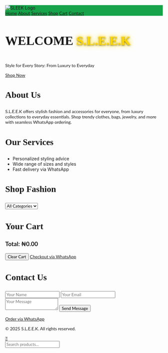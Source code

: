 <!DOCTYPE html>
<html lang="en">
<head>
  <meta charset="UTF-8" />
  <meta name="viewport" content="width=device-width, initial-scale=1.0" />
  <title>S.L.E.E.K</title>
  <meta name="description" content="Shop fashion and accessories at S.L.E.E.K. Discover clothes, bags, and jewelry for all styles with fast WhatsApp delivery.">
  <link href="https://cdn.jsdelivr.net/npm/tailwindcss@2.2.19/dist/tailwind.min.css" rel="stylesheet">
  <link href="https://unpkg.com/aos@2.3.4/dist/aos.css" rel="stylesheet">
  <link href="https://fonts.googleapis.com/css2?family=Playfair+Display:wght@700&family=Lato:wght@400;700&display=swap" rel="stylesheet">
  <style>
    html {
      scroll-behavior: smooth;
    }
    .sticky-nav {
      position: sticky;
      top: 0;
      z-index: 50;
      background: #16a34a; /* Tailwind bg-green-600 */
    }
    .product-card:hover img {
      transform: scale(1.05);
      transition: transform 0.3s ease;
      animation: sparkle-hover 1.5s infinite;
    }
    .pagination-btn:hover {
      background-color: #e5e7eb;
      transition: background-color 0.3s ease;
    }
    h2, h3, h4 {
      font-family: 'Playfair Display', serif;
      font-weight: 700;
    }
    p, .product-card p, input, select, textarea, a, button {
      font-family: 'Lato', sans-serif;
      font-weight: 400;
    }
    h2 {
      font-size: 2.5rem;
    }
    h3 {
      font-size: 1.75rem;
    }
    h4 {
      font-size: 1.25rem;
    }
    .hero-title {
      position: relative;
      display: inline-block;
    }
    .hero-title::after {
      content: '✨';
      position: absolute;
      top: -10px;
      right: -20px;
      font-size: 1.5rem;
      animation: sparkle 2s infinite;
    }
    .shop-now-btn:hover {
      animation: bounce 0.5s ease;
    }
    .glowing-3d-text {
      color: #FFD700; /* Gold */
      text-shadow: 
        0 2px 4px rgba(0, 0, 0, 0.5), /* Base shadow for depth */
        0 0 10px #FFD700, /* Inner glow */
        0 0 20px #FFD700, /* Mid glow */
        0 0 30px #FFFFFF, /* Outer white glow */
        0 4px 8px rgba(255, 255, 255, 0.3); /* Bottom light for 3D */
      transform: perspective(500px) translateZ(20px); /* 3D perspective */
      transition: transform 0.3s ease;
      animation: glow-3d 2s ease-in-out infinite;
    }
    .glowing-3d-text:hover {
      transform: perspective(500px) translateZ(30px) rotateX(5deg); /* 3D hover effect */
    }
    @keyframes glow-3d {
      0% { 
        text-shadow: 
          0 2px 4px rgba(0, 0, 0, 0.5),
          0 0 10px #FFD700,
          0 0 20px #FFD700,
          0 0 30px #FFFFFF,
          0 4px 8px rgba(255, 255, 255, 0.3);
      }
      50% { 
        text-shadow: 
          0 2px 6px rgba(0, 0, 0, 0.7),
          0 0 15px #FFD700,
          0 0 30px #FFD700,
          0 0 50px #FFFFFF,
          0 6px 12px rgba(255, 255, 255, 0.5);
      }
      100% { 
        text-shadow: 
          0 2px 4px rgba(0, 0, 0, 0.5),
          0 0 10px #FFD700,
          0 0 20px #FFD700,
          0 0 30px #FFFFFF,
          0 4px 8px rgba(255, 255, 255, 0.3);
      }
    }
    @keyframes sparkle {
      0% { opacity: 0; transform: scale(0); }
      50% { opacity: 1; transform: scale(1); }
      100% { opacity: 0; transform: scale(0); }
    }
    @keyframes sparkle-hover {
      0% { box-shadow: 0 0 5px rgba(255, 215, 0, 0.5); }
      50% { box-shadow: 0 0 15px rgba(255, 215, 0, 0.8); }
      100% { box-shadow: 0 0 5px rgba(255, 215, 0, 0.5); }
    }
    @keyframes bounce {
      0%, 100% { transform: translateY(0); }
      50% { transform: translateY(-5px); }
    }
    .cart-item {
      display: flex;
      justify-content: space-between;
      align-items: center;
      padding: 1rem;
      border-bottom: 1px solid #e5e7eb;
    }
    .cart-total {
      font-weight: 700;
      font-size: 1.2rem;
    }
    .pagination-container {
      display: flex;
      justify-content: center;
      align-items: center;
      gap-x-1; /* Fixed: Replaced incorrect space-x-1 */
    }
    .pagination-btn:disabled {
      opacity: 0.5;
      cursor: not-allowed;
    }
    @media (max-width: 640px) {
      .glowing-3d-text {
        font-size: 2.5rem; /* Smaller on mobile */
        transform: perspective(500px) translateZ(10px); /* Reduced depth */
      }
      .glowing-3d-text:hover {
        transform: perspective(500px) translateZ(15px) rotateX(5deg);
      }
    }
  </style>
</head>
<body class="bg-white text-gray-800">

  <!-- Sticky Navbar -->
  <nav class="sticky-nav shadow-md py-4 px-6 flex justify-between items-center">
    <img src="sleek-logo.png" alt="SLEEK Logo" class="h-10">
    <div class="space-x-4 text-sm">
      <a href="#home" class="text-white hover:text-gray-200">Home</a>
      <a href="#about" class="text-white hover:text-gray-200">About</a>
      <a href="#services" class="text-white hover:text-gray-200">Services</a>
      <a href="#shop" class="text-white hover:text-gray-200">Shop</a>
      <a href="#cart" class="text-white hover:text-gray-200">Cart</a>
      <a href="#contact" class="text-white hover:text-gray-200">Contact</a>
    </div>
  </nav>

  <!-- Hero Section -->
  <section id="home" class="h-screen flex items-center justify-center bg-green-100" data-aos="fade-up">
    <div class="text-center px-4">
      <h2 class="text-4xl font-bold mb-4 text-green-700 hero-title">
        <span class="text-2xl">WELCOME</span>
        <span class="text-6xl glowing-3d-text"> S.L.E.E.K</span>
      </h2>
      <p class="text-lg mb-6">Style for Every Story: From Luxury to Everyday</p>
      <a href="#shop" class="bg-green-600 text-white px-6 py-3 rounded-full shop-now-btn">Shop Now</a>
    </div>
  </section>

  <!-- About Section -->
  <section id="about" class="py-16 px-6 bg-white" data-aos="fade-up">
    <h3 class="text-2xl font-semibold mb-4">About Us</h3>
    <p>S.L.E.E.K offers stylish fashion and accessories for everyone, from luxury collections to everyday essentials. Shop trendy clothes, bags, jewelry, and more with seamless WhatsApp ordering.</p>
  </section>

  <!-- Services Section -->
  <section id="services" class="py-16 px-6 bg-green-50" data-aos="fade-up">
    <h3 class="text-2xl font-semibold mb-6">Our Services</h3>
    <ul class="list-disc list-inside space-y-2">
      <li>Personalized styling advice</li>
      <li>Wide range of sizes and styles</li>
      <li>Fast delivery via WhatsApp</li>
    </ul>
  </section>

  <!-- Shop Section -->
  <section id="shop" class="py-16 px-6 bg-white" data-aos="fade-up">
    <h3 class="text-2xl font-semibold mb-6">Shop Fashion</h3>
    <div class="mb-4">
      <select id="category-filter" class="p-2 border rounded">
        <option value="all">All Categories</option>
        <option value="Men’s">Men’s</option>
        <option value="Women’s">Women’s</option>
        <option value="Luxury">Luxury</option>
        <option value="Casual">Casual</option>
      </select>
    </div>
    <div id="product-grid" class="grid grid-cols-2 sm:grid-cols-3 md:grid-cols-4 gap-4"></div>
    <div id="pagination" class="mt-6 text-center pagination-container" data-aos="fade-up"></div>
  </section>

  <!-- Cart Section -->
  <section id="cart" class="py-16 px-6 bg-green-50" data-aos="fade-up">
    <h3 class="text-2xl font-semibold mb-6">Your Cart</h3>
    <div id="cart-items" class="space-y-4"></div>
    <div class="mt-6 flex justify-between items-center">
      <p id="cart-total" class="cart-total">Total: ₦0.00</p>
      <div>
        <button id="clear-cart" class="bg-red-600 text-white px-4 py-2 rounded mr-4">Clear Cart</button>
        <a id="checkout-btn" href="#" class="bg-green-600 text-white px-4 py-2 rounded">Checkout via WhatsApp</a>
      </div>
    </div>
  </section>

  <!-- Contact Section -->
  <section id="contact" class="py-16 px-6 bg-white" data-aos="fade-up">
    <h3 class="text-2xl font-semibold mb-6">Contact Us</h3>
    <form action="https://formspree.io/f/xayraoqz" method="POST" class="space-y-4">
      <input type="text" name="name" placeholder="Your Name" class="w-full p-2 border rounded" required>
      <input type="email" name="email" placeholder="Your Email" class="w-full p-2 border rounded" required>
      <textarea name="message" placeholder="Your Message" class="w-full p-2 border rounded" required></textarea>
      <button type="submit" class="bg-green-600 text-white px-4 py-2 rounded">Send Message</button>
    </form>
    <div class="mt-4">
      <a href="https://wa.me/2348100123242" class="text-green-600 underline">Order via WhatsApp</a>
    </div>
  </section>

  <!-- Footer -->
  <footer id="footer" class="py-6 text-center bg-green-100">
    <p>© 2025 S.L.E.E.K. All rights reserved.</p>
  </footer>

  <!-- WhatsApp Floating Button -->
  <a href="https://wa.me/2348100123242" class="fixed bottom-4 right-4 bg-green-500 text-white p-3 rounded-full shadow-lg hover:bg-green-600 transition">
    💬
  </a>

  <!-- Search Bar -->
  <div class="fixed bottom-4 left-4 bg-white border rounded-full shadow-md flex items-center px-3 py-1 w-60">
    <input type="text" id="search-input" placeholder="Search products..." class="outline-none flex-1 p-1 text-sm">
  </div>

  <!-- Scripts -->
  <script src="https://unpkg.com/aos@2.3.4/dist/aos.js"></script>
  <script>
    AOS.init({
      duration: 800,
      delay: 100,
      once: true
    });

    const products = [
      { name: "Elegant Dress Black", link: "https://wa.me/2348100123242?text=Hi%2C%20I'm%20interested%20in%20Elegant%20Dress%20Black", img: "https://images.unsplash.com/photo-1566174053879-3151930a7d1a", price: "₦25000.00", category: "Women’s Luxury", description: "A stunning evening dress in soft silk." },
      { name: "Casual Sneakers White", link: "https://wa.me/2348100123242?text=Hi%2C%20I'm%20interested%20in%20Casual%20Sneakers%20White", img: "https://images.unsplash.com/photo-1600185365483-26d7a4cc7519", price: "₦10000.00", category: "Casual", description: "Comfortable sneakers for daily wear." },
      { name: "Leather Jacket Black", link: "https://wa.me/2348100123242?text=Hi%2C%20I'm%20interested%20in%20Leather%20Jacket%20Black", img: "https://images.unsplash.com/photo-1521223890158-f9f7c3d5d504", price: "₦35000.00", category: "Men’s", description: "Classic black leather jacket." },
      { name: "Gold Necklace Classic", link: "https://wa.me/2348100123242?text=Hi%2C%20I'm%20interested%20in%20Gold%20Necklace%20Classic", img: "https://images.unsplash.com/photo-1608043152269-423dbba4e7e1", price: "₦45000.00", category: "Luxury", description: "Elegant 18k gold necklace." },
      { name: "Summer Skirt Floral", link: "https://wa.me/2348100123242?text=Hi%2C%20I'm%20interested%20in%20Summer%20Skirt%20Floral", img: "https://images.unsplash.com/photo-1590102426319-8a1b79966b07", price: "₦8000.00", category: "Women’s", description: "Light and breezy floral skirt." },
      { name: "Denim Jeans Blue", link: "https://wa.me/2348100123242?text=Hi%2C%20I'm%20interested%20in%20Denim%20Jeans%20Blue", img: "https://images.unsplash.com/photo-1542272604-787c3835535d", price: "₦12000.00", category: "Casual", description: "Slim-fit blue denim jeans." },
      { name: "Designer Sunglasses Black", link: "https://wa.me/2348100123242?text=Hi%2C%20I'm%20interested%20in%20Designer%20Sunglasses%20Black", img: "https://images.unsplash.com/photo-1577803645773-f96470509666", price: "₦20000.00", category: "Luxury", description: "Trendy polarized sunglasses." },
      { name: "Formal Shirt White", link: "https://wa.me/2348100123242?text=Hi%2C%20I'm%20interested%20in%20Formal%20Shirt%20White", img: "https://images.unsplash.com/photo-1603252109303-1751441dd551", price: "₦15000.00", category: "Men’s", description: "Crisp white dress shirt." },
      { name: "Tote Bag Leather", link: "https://wa.me/2348100123242?text=Hi%2C%20I'm%20interested%20in%20Tote%20Bag%20Leather", img: "https://images.unsplash.com/photo-1584917869284-3c4f71a6c7c4", price: "₦18000.00", category: "Women’s", description: "Spacious leather tote bag." },
      { name: "Sports Cap Black", link: "https://wa.me/2348100123242?text=Hi%2C%20I'm%20interested%20in%20Sports%20Cap%20Black", img: "https://images.unsplash.com/photo-1573649471415-1df0b9b4d9c3", price: "₦3500.00", category: "Casual", description: "Breathable cotton sports cap." }
    ].flatMap((product, i) => Array(16).fill().map((_, j) => ({
      ...product,
      name: `${product.name} ${['Black', 'White', 'Blue', 'Red', 'Green', 'Grey', 'Pink', 'Navy', 'Beige', 'Brown', 'Silver', 'Gold', 'Purple', 'Orange', 'Yellow', 'Teal'][j]}`,
      price: `₦${(parseFloat(product.price.replace('₦', '')) + j * 1000).toFixed(2)}`,
      link: product.link.replace(product.name, `${product.name} ${['Black', 'White', 'Blue', 'Red', 'Green', 'Grey', 'Pink', 'Navy', 'Beige', 'Brown', 'Silver', 'Gold', 'Purple', 'Orange', 'Yellow', 'Teal'][j]}`)
    })));

    const productsPerPage = 8;
    let currentPage = 1;

    document.getElementById('search-input').addEventListener('input', function(e) {
      const searchValue = e.target.value.toLowerCase();
      const items = document.querySelectorAll('#product-grid > div');
      items.forEach(item => {
        const text = item.textContent.toLowerCase();
        item.style.display = text.includes(searchValue) ? 'block' : 'none';
      });
    });

    function displayProducts(page, category = 'all') {
      try {
        console.log('Displaying products for page:', page, 'category:', category); // Debug
        const grid = document.getElementById('product-grid');
        if (!grid) throw new Error('Product grid element not found');
        grid.innerHTML = "";
        const filteredProducts = category === 'all' ? products : products.filter(p => p.category === category);
        console.log('Filtered products count:', filteredProducts.length); // Debug
        const start = (page - 1) * productsPerPage;
        const end = start + productsPerPage;
        const paginatedItems = filteredProducts.slice(start, end);

        paginatedItems.forEach(p => {
          const div = document.createElement('div');
          div.className = 'p-4 border rounded shadow hover:shadow-lg product-card';
          div.setAttribute('data-aos', 'slide-up');
          const formattedPrice = parseFloat(p.price.replace('₦', '')).toLocaleString('en-NG', { style: 'currency', currency: 'NGN' });
          div.innerHTML = `<img src="${p.img}" alt="${p.name}" class="h-48 w-full object-cover mb-2 rounded">
                           <h4 class="font-semibold mb-1 text-center">${p.name}</h4>
                           <p class="text-sm text-gray-600 text-center">${formattedPrice}</p>
                           <p class="text-xs text-gray-500 text-center">${p.description}</p>
                           <div class="flex justify-center space-x-2 mt-2">
                             <a href="${p.link}" target="_blank" class="text-green-600 underline">Order via WhatsApp</a>
                             <button class="add-to-cart bg-green-600 text-white px-2 py-1 rounded text-sm" data-name="${p.name}" data-price="${p.price}">Add to Cart</button>
                           </div>`;
          grid.appendChild(div);
        });

        document.querySelectorAll('.add-to-cart').forEach(button => {
          button.addEventListener('click', function() {
            const name = this.getAttribute('data-name');
            const price = parseFloat(this.getAttribute('data-price').replace('₦', ''));
            addToCart({ name, price });
          });
        });

        renderPagination(filteredProducts.length);
      } catch (error) {
        console.error('Error in displayProducts:', error); // Debug
      }
    }

    function renderPagination(totalItems) {
      try {
        console.log('Rendering pagination for total items:', totalItems); // Debug
        const pagination = document.getElementById('pagination');
        if (!pagination) throw new Error('Pagination element not found');
        pagination.innerHTML = "";
        const pageCount = Math.ceil(totalItems / productsPerPage);
        const maxPagesToShow = 3;

        const prevBtn = document.createElement('button');
        prevBtn.textContent = 'Prev';
        prevBtn.className = 'mx-1 px-3 py-1 rounded-full border pagination-btn ' + (currentPage === 1 ? 'bg-gray-200' : 'bg-white');
        prevBtn.disabled = currentPage === 1;
        prevBtn.setAttribute('aria-label', 'Previous page');
        prevBtn.onclick = () => {
          if (currentPage > 1) {
            currentPage--;
            displayProducts(currentPage, document.getElementById('category-filter').value);
          }
        };
        pagination.appendChild(prevBtn);

        if (currentPage > 2) {
          const firstBtn = document.createElement('button');
          firstBtn.textContent = '1';
          firstBtn.className = 'mx-1 px-3 py-1 rounded-full border pagination-btn bg-white';
          firstBtn.setAttribute('aria-label', 'Go to page 1');
          firstBtn.onclick = () => {
            currentPage = 1;
            displayProducts(currentPage, document.getElementById('category-filter').value);
          };
          pagination.appendChild(firstBtn);
        }

        if (currentPage > 3) {
          const ellipsis = document.createElement('span');
          ellipsis.textContent = '...';
          ellipsis.className = 'mx-1 px-3 py-1';
          pagination.appendChild(ellipsis);
        }

        const startPage = Math.max(1, currentPage - 1);
        const endPage = Math.min(pageCount, startPage + maxPagesToShow - 1);
        for (let i = startPage; i <= endPage; i++) {
          const btn = document.createElement('button');
          btn.textContent = i;
          btn.className = 'mx-1 px-3 py-1 rounded-full border pagination-btn ' + (i === currentPage ? 'bg-green-600 text-white' : 'bg-white');
          btn.setAttribute('aria-label', `Go to page ${i}`);
          btn.onclick = () => {
            currentPage = i;
            displayProducts(currentPage, document.getElementById('category-filter').value);
          };
          pagination.appendChild(btn);
        }

        if (currentPage < pageCount - 2) {
          const ellipsis = document.createElement('span');
          ellipsis.textContent = '...';
          ellipsis.className = 'mx-1 px-3 py-1';
          pagination.appendChild(ellipsis);
        }

        if (currentPage < pageCount - 1) {
          const lastBtn = document.createElement('button');
          lastBtn.textContent = pageCount;
          lastBtn.className = 'mx-1 px-3 py-1 rounded-full border pagination-btn bg-white';
          lastBtn.setAttribute('aria-label', `Go to page ${pageCount}`);
          lastBtn.onclick = () => {
            currentPage = pageCount;
            displayProducts(currentPage, document.getElementById('category-filter').value);
          };
          pagination.appendChild(lastBtn);
        }

        const nextBtn = document.createElement('button');
        nextBtn.textContent = 'Next';
        nextBtn.className = 'mx-1 px-3 py-1 rounded-full border pagination-btn ' + (currentPage === pageCount ? 'bg-gray-200' : 'bg-white');
        nextBtn.disabled = currentPage === pageCount;
        nextBtn.setAttribute('aria-label', 'Next page');
        nextBtn.onclick = () => {
          if (currentPage < pageCount) {
            currentPage++;
            displayProducts(currentPage, document.getElementById('category-filter').value);
          }
        };
        pagination.appendChild(nextBtn);
      } catch (error) {
        console.error('Error in renderPagination:', error); // Debug
      }
    }

    document.getElementById('category-filter').addEventListener('change', function() {
      currentPage = 1;
      displayProducts(currentPage, this.value);
    });

    function addToCart(product) {
      try {
        console.log('Adding to cart:', product); // Debug
        const cart = JSON.parse(localStorage.getItem('cart') || '[]');
        cart.push(product);
        localStorage.setI
